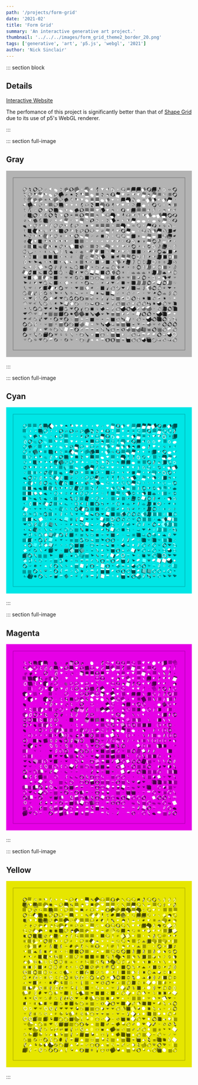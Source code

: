 ```yaml
---
path: '/projects/form-grid'
date: '2021-02'
title: 'Form Grid'
summary: 'An interactive generative art project.'
thumbnail: '../../../images/form_grid_theme2_border_20.png'
tags: ['generative', 'art', 'p5.js', 'webgl', '2021']
author: 'Nick Sinclair'
---
```


::: section block

## Details

[Interactive Website](https://nicksinclair.github.io/form-grid)

The perfomance of this project is significantly better than that of [Shape Grid](https://nicksinclair.github.io/projects/shape-grid) due to its use of p5's WebGL renderer.

:::

::: section full-image

## Gray

![Form Grid Gray](../../../images/form_grid_theme1_border_20.png)

:::

::: section full-image

## Cyan

![Form Grid Cyan](../../../images/form_grid_theme2_border_20.png)

:::

::: section full-image

## Magenta

![Form Grid Magenta](../../../images/form_grid_theme3_border_20.png)

:::

::: section full-image

## Yellow

![Form Grid Yellow](../../../images/form_grid_theme4_border_20.png)

:::
